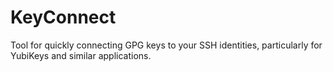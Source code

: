 # KeyConnect
Tool for quickly connecting GPG keys to your SSH identities, particularly for YubiKeys and similar applications.
